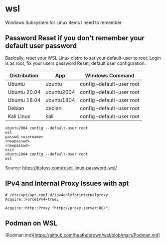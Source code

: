 # wsl
Windows Subsystem for Linux items I need to remember

## Password Reset if you don't remember your default user password

Basically, reset your WSL Linux distro to set your default-user to root.
Login is as root, fix your users password
Reset, default user configuration.

|Distribution| App|	Windows Command|
|------------|----|----------------|
|Ubuntu	| ubuntu | config –default-user root|
|Ubuntu 20.04|	ubuntu2004 | config –default-user root|
|Ubuntu 18.04|	ubuntu1804 | config –default-user root|
|Debian|	debian | config –default-user root|
|Kali Linux|	kali | config –default-user root|

```
ubuntu2004 config --default-user root
wsl
passwd <username>
<newpasswd>
<newpasswd>
exit
ubuntu2004 config --default-user root
wsl
```

Source:
https://itsfoss.com/reset-linux-password-wsl/

## IPv4 and Internal Proxy Issues with apt

```
# /etc/apt/apt.conf.d/ipv4onlyforinternalproxy
Acquire::ForceIPv4=true;
```

```
Acquire::http::Proxy "http://proxy.server:80/";
```

## Podman on WSL

(Podman.md)[https://github.com/heathdbrown/wsl/blob/main/Podman.md]
